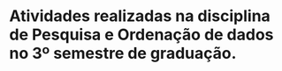 # Atividades realizadas na disciplina de Pesquisa e Ordenação de dados no 3º semestre de graduação.
